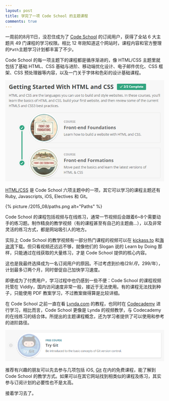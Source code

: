 ```yaml
---
layout: post
title: 学完了一项 Code School 的主题课程
comments: true
---
```


一周前的8月11日，没忍住成为了 [Code School](http://www.codeschool.com) 的订阅用户，获得了全站 6 大主题共 49 门课程的学习权限。相比 12 年刚知道这个网站时，课程内容和官方整理的`Path`主题学习计划都丰富了不少。

Code School 的每一项主题下的课程都是循序渐进的，像 HTML/CSS 主题里就包括了基础 HTML、CSS 基础与进阶、移动端优化设计、电子邮件优化、CSS 框架、CSS 预处理器等内容，以及一门关于字体和色彩的设计基础课程。

![HTML/CSS](\assets\2015_08\html_css_discover.png)

[HTML/CSS](https://www.codeschool.com/paths/html-css) 是 Code School 六项主题中的一项，其它可以学习的课程主题还有 Ruby, Javascripts, iOS, Electives 和 Git。

{% picture /2015_08/paths.png alt="Paths" %}

Code School 的课程包括视频与在线练习，通常一节视频后会跟着6~8个需要动手的练习题。制作精良的教学视频（有的课程甚至有自己的主题曲...），以及非常灵活的练习方式，都是网站吸引人的地方。

实际上 Code School 的教学视频有一部分热门课程的视频可以在 [kickass.to](kickass.to) 和[海盗湾](https://thepiratebay.la/)下载。但只看视频还远远不够，就像他们的 Slogan 说的 Learn by Doing 那样，只能通过在线获取的大量练习，才是 Code School 提供的核心内容。

这也是我最终选择成为一名订阅用户的原因。不过考虑到价格($29/月，$299/年），计划最多订两个月，同时督促自己加快学习速度。

即便成为了付费用户，学习过程中也仍感到一些不便：Code School 的课程视频托管在 Viddly，国内访问速度非常一般，接近于无法使用。有的课程无法找到种子，只能使用 PDF 教案学习，不过教案做得算是比较详细。

在 Code School 之前一直在看 [Lynda.com](http://www.lynda.com) 的教程，也同时在 [Codecademy](http://www.codecademy.com) 进行学习，相比而言，Code School 更像是 Lynda 的视频教学，与 Codecademy 的在线练习的结合体。所提出的主题课程概念，还为学习者提供了可以使用和参考的进阶路径。

![Try Git](\assets\2015_08\try_git.png)

推荐有兴趣的朋友可以先去参与几项包括 iOS, [Git](https://www.codeschool.com/paths/git) 在内的免费课程，能了解到 Code School 的教学方式。如果可以在其它网站找到相类似的课程及练习，其实参与订阅计划的必要性也不是太高。

接着学习去了。